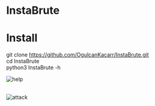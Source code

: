 # InstaBrute
# Install

git clone https://github.com/OgulcanKacarr/InstaBrute.git<br>
cd InstaBrute<br>
python3 InstaBrute -h<br>


![help](https://github.com/OgulcanKacarr/InstaBrute/blob/main/İmages/help.pnp.png)<br><br>

![attack](https://github.com/OgulcanKacarr/InstaBrute/blob/main/İmages/Attack.png)<br><br>
